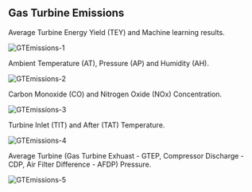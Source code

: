 ## Gas Turbine Emissions

Average Turbine Energy Yield (TEY) and Machine learning results.

![GTEmissions-1](https://user-images.githubusercontent.com/59748085/232559357-085b7eb9-36a9-4d80-9934-3a621f242334.JPG)

Ambient Temperature (AT), Pressure (AP) and Humidity (AH).

![GTEmissions-2](https://user-images.githubusercontent.com/59748085/232559373-34ab97c5-e82e-48b9-842b-f39f41600ec8.JPG)

Carbon Monoxide (CO) and Nitrogen Oxide (NOx) Concentration.

![GTEmissions-3](https://user-images.githubusercontent.com/59748085/232559387-293bf3ac-6f36-498c-9e68-1316508d3055.JPG)

Turbine Inlet (TIT) and After (TAT) Temperature.

![GTEmissions-4](https://user-images.githubusercontent.com/59748085/232559408-bd16084c-4f68-4447-a43b-e92787052726.JPG)

Average Turbine (Gas Turbine Exhuast - GTEP, Compressor Discharge - CDP, Air Filter Difference - AFDP) Pressure.

![GTEmissions-5](https://user-images.githubusercontent.com/59748085/232559422-2e01f531-cde9-485a-b93d-493e04a2b9c2.JPG)

